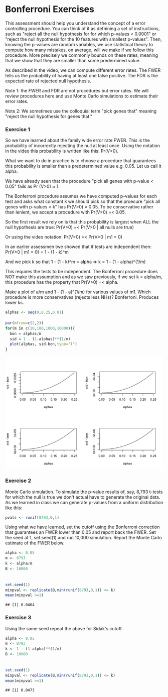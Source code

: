 Bonferroni Exercises
================

This assessment should help you understand the concept of a error controlling procedure. You can think of it as defnining a set of instructions, such as "reject all the null hypothesis for for which p-values &lt; 0.0001" or "reject the null hypothesis for the 10 features with smallest p-values". Then, knowing the p-values are random variables, we use statistical theory to compute how many mistakes, on average, will we make if we follow this procedure. More precisely we commonly bounds on these rates, meaning that we show that they are smaller than some predermined value.

As described in the video, we can compute different error rates. The FWER tells us the probability of having at least one false positive. The FDR is the expected rate of rejected null hypothesis.

Note 1: the FWER and FDR are not procedures but error rates. We will review procedures here and use Monte Carlo simulations to estimate their error rates.

Note 2: We sometimes use the colloquial term "pick genes that" meaning "reject the null hypothesis for genes that."

### Exercise 1

So we have learned about the family wide error rate FWER. This is the probability of incorrectly rejecting the null at least once. Using the notation in the video this probability is written like this: Pr(V&gt;0).

What we want to do in practice is to choose a procedure that guarantees this probability is smaller than a predetermined value e.g. 0.05. Let us call it alpha.

We have already seen that the procedure "pick all genes with p-value &lt; 0.05" fails as Pr (V&gt;0) ≈ 1.

The Bonferroni procedure assumes we have computed p-values for each test and asks what constant k we should pick so that the proecure "pick all genes with p-values &lt; k" has Pr(V&gt;0) = 0.05. To be conservative rather than lenient, we accept a procedure with Pr(V&gt;0) =&lt; 0.05.

So the first result we rely on is that this probability is largest when ALL the null hypothesis are true:
Pr(V&gt;0) =&lt; Pr(V&gt;0 | all nulls are true)

Or using the video notation:
Pr(V&gt;0) =&lt; Pr(V&gt;0 | m1 = 0)

In an earlier assessmen twe showed that if tests are independent then:
Pr(V&gt;0 | m1 = 0) = 1 - (1 - k)^m

And we pick k so that 1 - (1 - k)^m = alpha =&gt; k = 1 - (1 - alpha)^(1/m)

This requires the tests to be independent. The Bonferroni procedure does NOT make this assumption and as we saw previously, if we set k = alpha/m, this procedure has the property that Pr(V&gt;0) =&lt; alpha.

Make a plot of a/m and 1 - (1 - a)^(1/m) for various values of m1. Which procedure is more conservatives (rejects less NHs)?
Bonferroni. Produces lower ks.

``` r
alphas <- seq(0,0.25,0.01)

par(mfrow=c(2,2))
for(m in c(10,100,1000,10000)){
  bon = alphas/m
  sid = 1 - (1-alphas)**(1/m)
  plot(alphas, sid-bon,type="l")
}
```

![](6._Bonferroni_Exercises_files/figure-markdown_github/unnamed-chunk-1-1.png)

### Exercise 2

Monte Carlo simulation. To simulate the p-value results of, say, 8,793 t-tests for which the null is true we don't actual have to generate the original data. As we learned in class we can generate p-values from a uniform distribution like this:

``` r
pvals <- runif(8793,0,1)
```

Using what we have learned, set the cutoff using the Bonferroni correction that guarantees an FWER lower than 0.05 and report back the FWER. Set the seed at 1, set.seed(1) and run 10,000 simulation. Report the Monte Carlo estimate of the FWER below.

``` r
alpha <- 0.05
m <- 8793
k <- alpha/m
B <- 10000


set.seed(1)
minpval <- replicate(B,min(runif(8793,0,1)) <= k) 
mean(minpval >=1)
```

    ## [1] 0.0464

### Exercise 3

Using the same seed repeat the above for Sidak's cutoff.

``` r
alpha <- 0.05
m <- 8793
k <- 1 - (1-alpha)**(1/m)
B <- 10000


set.seed(1)
minpval <- replicate(B,min(runif(8793,0,1)) <= k) 
mean(minpval >=1)
```

    ## [1] 0.0473

